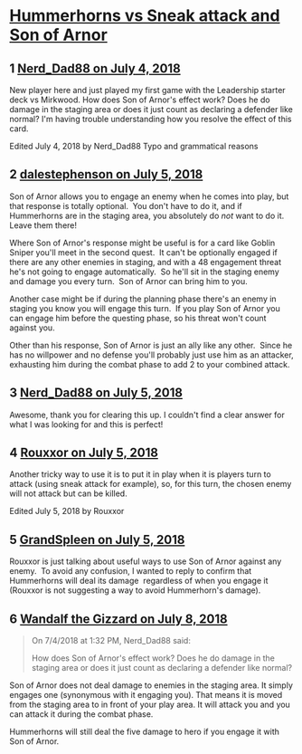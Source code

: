 # [Hummerhorns vs Sneak attack and Son of Arnor](https://community.fantasyflightgames.com/topic/278762-hummerhorns-vs-sneak-attack-and-son-of-arnor/)

## 1 [Nerd_Dad88 on July 4, 2018](https://community.fantasyflightgames.com/topic/278762-hummerhorns-vs-sneak-attack-and-son-of-arnor/?do=findComment&comment=3394424)

New player here and just played my first game with the Leadership starter deck vs Mirkwood. How does Son of Arnor's effect work? Does he do damage in the staging area or does it just count as declaring a defender like normal? I'm having trouble understanding how you resolve the effect of this card. 

Edited July 4, 2018 by Nerd_Dad88
Typo and grammatical reasons

## 2 [dalestephenson on July 5, 2018](https://community.fantasyflightgames.com/topic/278762-hummerhorns-vs-sneak-attack-and-son-of-arnor/?do=findComment&comment=3395216)

Son of Arnor allows you to engage an enemy when he comes into play, but that response is totally optional.  You don't have to do it, and if Hummerhorns are in the staging area, you absolutely do *not* want to do it.  Leave them there!

Where Son of Arnor's response might be useful is for a card like Goblin Sniper you'll meet in the second quest.  It can't be optionally engaged if there are any other enemies in staging, and with a 48 engagement threat he's not going to engage automatically.  So he'll sit in the staging enemy and damage you every turn.  Son of Arnor can bring him to you.

Another case might be if during the planning phase there's an enemy in staging you know you will engage this turn.  If you play Son of Arnor you can engage him before the questing phase, so his threat won't count against you.

Other than his response, Son of Arnor is just an ally like any other.  Since he has no willpower and no defense you'll probably just use him as an attacker, exhausting him during the combat phase to add 2 to your combined attack.

## 3 [Nerd_Dad88 on July 5, 2018](https://community.fantasyflightgames.com/topic/278762-hummerhorns-vs-sneak-attack-and-son-of-arnor/?do=findComment&comment=3395323)

Awesome, thank you for clearing this up. I couldn't find a clear answer for what I was looking for and this is perfect!

## 4 [Rouxxor on July 5, 2018](https://community.fantasyflightgames.com/topic/278762-hummerhorns-vs-sneak-attack-and-son-of-arnor/?do=findComment&comment=3395378)

Another tricky way to use it is to put it in play when it is players turn to attack (using sneak attack for example), so, for this turn, the chosen enemy will not attack but can be killed.

Edited July 5, 2018 by Rouxxor

## 5 [GrandSpleen on July 5, 2018](https://community.fantasyflightgames.com/topic/278762-hummerhorns-vs-sneak-attack-and-son-of-arnor/?do=findComment&comment=3395590)

Rouxxor is just talking about useful ways to use Son of Arnor against any enemy.  To avoid any confusion, I wanted to reply to confirm that Hummerhorns will deal its damage  regardless of when you engage it (Rouxxor is not suggesting a way to avoid Hummerhorn's damage).

## 6 [Wandalf the Gizzard on July 8, 2018](https://community.fantasyflightgames.com/topic/278762-hummerhorns-vs-sneak-attack-and-son-of-arnor/?do=findComment&comment=3397938)

> On 7/4/2018 at 1:32 PM, Nerd_Dad88 said:
> 
> How does Son of Arnor's effect work? Does he do damage in the staging area or does it just count as declaring a defender like normal?

Son of Arnor does not deal damage to enemies in the staging area. It simply engages one (synonymous with it engaging you). That means it is moved from the staging area to in front of your play area. It will attack you and you can attack it during the combat phase.

Hummerhorns will still deal the five damage to hero if you engage it with Son of Arnor.

